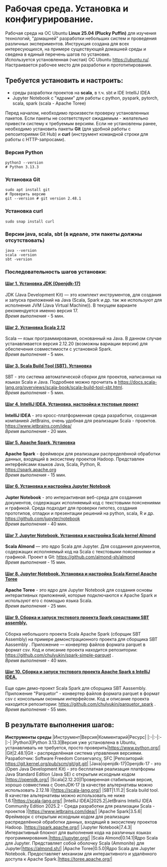 # Рабочая среда. Установка и конфигурирование.  

Рабочая среда на ОС Ubuntu **Linux 25.04 (Plucky Puffin)** для изучения технологий, "домашней" разработки небольших систем и проведения различных экспериментов. Инструкция создана для всех интересующихся, на примере существующей домашней среды и сведена в единый перечень шагов по установке.  
Используется установленная (чистая) ОС Ubuntu https://ubuntu.ru/. Настраивается рабочее место для разработки и прототипирования.  
  
**Требуется установить и настроить:**
--
 - среды разработки проектов на **scala**, в т.ч. sbt и IDE IntelliJ IDEA
 - Jupyter Notebook c "ядрами" для работы с python, pyspark, pytorch, scala, spark (scala - Apache Toree)

Перед началом, необходимо произвести проверку установленных пакетов. Если пакеты не соответствуют ожидаемым - желательно привести систему к требуемым версиям.
Если не установлены ранее, необходимо установить пакеты **Git** (для удобной работы с репозиториями Git Hub) и **curl** (инструмент командной строки для работы с HTTP-запросами).  

### Версия Python  
```console
python3 --version
# Python 3.13.3
```
### Установка Git
```console
sudo apt install git
# Проверить версию
git --version # git version 2.48.1
```

### Установка curl
```console
sudo snap install curl
```

### Версии **java**, **scala**, **sbt** (в идеале, эти пакеты должны отсутствовать)  
```console
java --version
scala -version
sbt -version
```

### Последовательность шагов установки:  
#### [Шаг 1. Установка JDK (Openjdk-17)](steps/stp_01.md)
JDK (Java Development Kit) — это комплект инструментов, для создания и запуска приложений на Java (Scala, Spark и др. так же используют для исполнения JVM (Java Virtual Machine)). В текущем варианте рекомендуется именно версия 17.  
*Время выполнения* - 5 мин.
#### [Шаг 2. Установка Scala 2.12](steps/stp_02.md)
Scala — язык программирования, основанный на Java. В данном случае устанавливается версия 2.12.20 (возможны вариации версии) для обеспечения совместимости с установкой Spark.  
*Время выполнения* - 5 мин.
#### [Шаг 3. Scala Build Tool (SBT). Установка](steps/stp_03.md)
SBT - это система автоматической сборки для проектов, написанных на языках Scala и Java. Подробнее можно прочитать в https://docs.scala-lang.org/overviews/scala-book/scala-build-tool-sbt.html.  
*Время выполнения* - 5 мин.
#### [Шаг 4. IntelliJ IDEA. Установка, настройка и тестовые проект](steps/stp_04.md)
**IntelliJ IDEA** - это кросс-платформенная среда разработки, созданная компанией JetBrains, очень удобная для реализации Scala - проектов. https://www.jetbrains.com/idea/  
*Время выполнения* - 20 мин.
#### [Шаг 5. Apache Spark. Установка](steps/stp_05.md)
**Apache Spark** - фреймворк для реализации распределённой обработки данных, входящий в экосистему проектов Hadoop. Представлен интерфейсами языков Java, Scala, Python, R.  
https://spark.apache.org  
*Время выполнения* - 15 мин.
#### [Шаг 6. Установка и настройка Jupyter Notebook](steps/stp_06.md)
**Jupter Notebook** - это интерактивная  веб-среда для созданния документов, содержащих исполняемый код с текстовыми пояснениями и графикой. Среда подходит для проверки гипотез, создания прототипов, отладки и презентации решений на python, scala, R и др.  
https://github.com/jupyter/notebook  
*Время выполнения* - 40 мин.
#### [Шаг 7. Jupyter Notebook. Установка и настройка Scala kernel Almond ](steps/stp_07.md)
**Scala Almond** — это ядро Scala для Jupyter. Для созданния документов, содержащих исполняемый код на Scala с текстовыми пояснениями и графикой. 
Проект в Git: https://github.com/almond-sh/almond  
*Время выполнения* - 15 мин.
#### [Шаг 8. Jupyter Notebook. Установка и настройка Scala Kernel Apache Toree ](steps/stp_08.md)
**Apache Toree** - это ядро для Jupyter Notebook для создания основы интерактивных приложений, которые подключаются к Apache Spark и используют его с помощью языка Scala.  
*Время выполнения* - 25 мин.
#### [Шаг 9. Сборка и запуск тестового проекта Spark средствами SBT assembly. ](steps/stp_09.md)
Сборка небольшого проекта Scala Apache Spark (сборщик SBT Assembly) на примере демонстрационного проекта для сборщика SBT Aassembly . Приложение — конвертер файлов формата parquet в формат csv.
Код и описание проекта находится репозитории: https://github.com/chulyukin/spark-simple-parquet .  
*Время выполнения* - 40 мин.
#### [Шаг 10. Сборка и запуск тестового проекта Apache Spark в IntelliJ IDEA. ](steps/stp_10.md)
Еще один демо-проект Scala Spark для сборщика SBT Aassembly. Приложение "Parquetor" - конвертер файлов формата parquet в формат csv с консольным оконным интерфейсом. Код и описание проекта находится репозитории: https://github.com/chulyukin/parquetor_spark .  
*Время выполнения* - 55 мин.  

## В результате выполнения шагов:
**Инструменты среды**
|Инструмент|Версия|Комментарий|Ресурс|
|:-|:-|:-|:-|
|Python3|Python 3.13.3|Версия уже установлена в Ubuntu, устанавливать не требуется, просто проверить|https://www.python.org/|
|Git|2.48.1|Git - распределённая система управления версиями. Разработчик: Software Freedom Conservancy, SFC |Репозиторий: https://git.kernel.org/pub/scm/git/git.git|
|Java|openjdk-17|Openjdk-17 - это (Open Java Development Kit) - это бесплатная реализация платформы Java Standard Edition (Java SE) с открытым исходным кодом |https://openjdk.org/|
|Scala|2.12.20|Проверенная стабильная версия, хорошо совместима с OoenJDK-17 (в качестве альтернативы можно использовать 2.12.18 )|https://scala-lang.org/|
|SBT|1.11.2| Scala build tool. В качестве альтернативы можно использовать не ниже 1.6.1|https://scala-lang.org/|
|IntelliJ IDEA|2025.2|JetBrains IntelliJ IDEA Community Edition 2025.2 - Cреда разработки для реализации Scala - проектов )|https://www.jetbrains.com/idea/|
|Apache Spark|3.5.6|Фреймворк с открытым исходным кодом для реализации распределённой обработки данных, входящий в экосистему проектов Hadoop. |https://spark.apache.org/|
|Jupyter Notebook|7.4.3|Интерактивный блокнот для выполнения кода на различных языках программирования.|https://jupyter.org/|
|Scala Almond|0.14.1|Ядро Scala для Jupyter. Представляет собой оболочку Scala (Ammonite) для Jupyter|https://almond.sh/|
|Apache Toree|0.5.0|Ядро Scala для Jupyter Notebook. Предоставляет механизм для интерактивного и удалённого доступа к Apache Spark.|https://toree.apache.org/|

